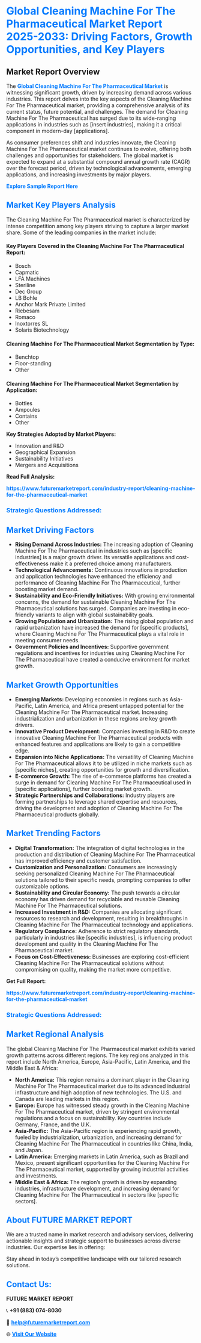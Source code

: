 <h1 style="color: #007BFF;">Global Cleaning Machine For The Pharmaceutical Market Report 2025-2033: Driving Factors, Growth Opportunities, and Key Players</h1>

<section id="overview">
<h2>Market Report Overview</h2>
<p>The <a href="https://www.futuremarketreport.com/industry-report/cleaning-machine-for-the-pharmaceutical-market" style="color: #007BFF; text-decoration: none;"><strong>Global Cleaning Machine For The Pharmaceutical Market</strong></a> is witnessing significant growth, driven by increasing demand across various industries. This report delves into the key aspects of the Cleaning Machine For The Pharmaceutical market, providing a comprehensive analysis of its current status, future potential, and challenges. The demand for Cleaning Machine For The Pharmaceutical has surged due to its wide-ranging applications in industries such as [insert industries], making it a critical component in modern-day [applications].</p>
<p>As consumer preferences shift and industries innovate, the Cleaning Machine For The Pharmaceutical market continues to evolve, offering both challenges and opportunities for stakeholders. The global market is expected to expand at a substantial compound annual growth rate (CAGR) over the forecast period, driven by technological advancements, emerging applications, and increasing investments by major players.</p>
</section>

<section id="overview">
<p><a href="https://www.futuremarketreport.com/request-sample/reportId=64551" style="color: #007BFF; text-decoration: none;"><strong>Explore Sample Report Here</strong></a></p>
</section>

<section id="key-players">
<h2 style="color: #007BFF;">Market Key Players Analysis</h2>
<p>The Cleaning Machine For The Pharmaceutical market is characterized by intense competition among key players striving to capture a larger market share. Some of the leading companies in the market include:</p>
<h4>Key Players Covered in the Cleaning Machine For The Pharmaceutical Report:</h4>
<ul><li>Bosch</li><li>Capmatic</li><li>LFA Machines</li><li>Steriline</li><li>Dec Group</li><li>LB Bohle</li><li>Anchor Mark Private Limited</li><li>Riebesam</li><li>Romaco</li><li>Inoxtorres SL</li><li>Solaris Biotechnology</li></ul>
<h4>Cleaning Machine For The Pharmaceutical Market Segmentation by Type:</h4>
<ul><li>Benchtop</li><li>Floor-standing</li><li>Other</li></ul>

<h4>Cleaning Machine For The Pharmaceutical Market Segmentation by Application:</h4>
<ul><li>Bottles</li><li>Ampoules</li><li>Contains</li><li>Other</li></ul>
<p><strong>Key Strategies Adopted by Market Players:</strong></p>
<ul>
<li>Innovation and R&D</li>
<li>Geographical Expansion</li>
<li>Sustainability Initiatives</li>
<li>Mergers and Acquisitions</li>
</ul>
</section>

<section>
<p><strong>Read Full Analysis: </strong></p><a href="https://www.futuremarketreport.com/industry-report/cleaning-machine-for-the-pharmaceutical-market" style="color: #007BFF; text-decoration: none;"><strong>https://www.futuremarketreport.com/industry-report/cleaning-machine-for-the-pharmaceutical-market</strong></a>
<h3 style="color: #007BFF;">Strategic Questions Addressed:</h3>
</section>

<section id="driving-factors">
<h2 style="color: #007BFF;">Market Driving Factors</h2>
<ul>
<li><strong>Rising Demand Across Industries:</strong> The increasing adoption of Cleaning Machine For The Pharmaceutical in industries such as [specific industries] is a major growth driver. Its versatile applications and cost-effectiveness make it a preferred choice among manufacturers.</li>
<li><strong>Technological Advancements:</strong> Continuous innovations in production and application technologies have enhanced the efficiency and performance of Cleaning Machine For The Pharmaceutical, further boosting market demand.</li>
<li><strong>Sustainability and Eco-Friendly Initiatives:</strong> With growing environmental concerns, the demand for sustainable Cleaning Machine For The Pharmaceutical solutions has surged. Companies are investing in eco-friendly variants to align with global sustainability goals.</li>
<li><strong>Growing Population and Urbanization:</strong> The rising global population and rapid urbanization have increased the demand for [specific products], where Cleaning Machine For The Pharmaceutical plays a vital role in meeting consumer needs.</li>
<li><strong>Government Policies and Incentives:</strong> Supportive government regulations and incentives for industries using Cleaning Machine For The Pharmaceutical have created a conducive environment for market growth.</li>
</ul>
</section>

<section id="growth-opportunities">
<h2 style="color: #007BFF;">Market Growth Opportunities</h2>
<ul>
<li><strong>Emerging Markets:</strong> Developing economies in regions such as Asia-Pacific, Latin America, and Africa present untapped potential for the Cleaning Machine For The Pharmaceutical market. Increasing industrialization and urbanization in these regions are key growth drivers.</li>
<li><strong>Innovative Product Development:</strong> Companies investing in R&D to create innovative Cleaning Machine For The Pharmaceutical products with enhanced features and applications are likely to gain a competitive edge.</li>
<li><strong>Expansion into Niche Applications:</strong> The versatility of Cleaning Machine For The Pharmaceutical allows it to be utilized in niche markets such as [specific niches], creating opportunities for growth and diversification.</li>
<li><strong>E-commerce Growth:</strong> The rise of e-commerce platforms has created a surge in demand for Cleaning Machine For The Pharmaceutical used in [specific applications], further boosting market growth.</li>
<li><strong>Strategic Partnerships and Collaborations:</strong> Industry players are forming partnerships to leverage shared expertise and resources, driving the development and adoption of Cleaning Machine For The Pharmaceutical products globally.</li>
</ul>
</section>

<section id="trending-factors">
<h2 style="color: #007BFF;">Market Trending Factors</h2>
<ul>
<li><strong>Digital Transformation:</strong> The integration of digital technologies in the production and distribution of Cleaning Machine For The Pharmaceutical has improved efficiency and customer satisfaction.</li>
<li><strong>Customization and Personalization:</strong> Consumers are increasingly seeking personalized Cleaning Machine For The Pharmaceutical solutions tailored to their specific needs, prompting companies to offer customizable options.</li>
<li><strong>Sustainability and Circular Economy:</strong> The push towards a circular economy has driven demand for recyclable and reusable Cleaning Machine For The Pharmaceutical solutions.</li>
<li><strong>Increased Investment in R&D:</strong> Companies are allocating significant resources to research and development, resulting in breakthroughs in Cleaning Machine For The Pharmaceutical technology and applications.</li>
<li><strong>Regulatory Compliance:</strong> Adherence to strict regulatory standards, particularly in industries like [specific industries], is influencing product development and quality in the Cleaning Machine For The Pharmaceutical market.</li>
<li><strong>Focus on Cost-Effectiveness:</strong> Businesses are exploring cost-efficient Cleaning Machine For The Pharmaceutical solutions without compromising on quality, making the market more competitive.</li>
</ul>
</section>

<section>
<p><strong>Get Full Report: </strong></p><a href="https://www.futuremarketreport.com/industry-report/cleaning-machine-for-the-pharmaceutical-market" style="color: #007BFF; text-decoration: none;"><strong>https://www.futuremarketreport.com/industry-report/cleaning-machine-for-the-pharmaceutical-market</strong></a>
<h3 style="color: #007BFF;">Strategic Questions Addressed:</h3>
</section>


<section id="regional-analysis">
<h2 style="color: #007BFF;">Market Regional Analysis</h2>
<p>The global Cleaning Machine For The Pharmaceutical market exhibits varied growth patterns across different regions. The key regions analyzed in this report include North America, Europe, Asia-Pacific, Latin America, and the Middle East & Africa:</p>
<ul>
<li><strong>North America:</strong> This region remains a dominant player in the Cleaning Machine For The Pharmaceutical market due to its advanced industrial infrastructure and high adoption of new technologies. The U.S. and Canada are leading markets in this region.</li>
<li><strong>Europe:</strong> Europe has witnessed steady growth in the Cleaning Machine For The Pharmaceutical market, driven by stringent environmental regulations and a focus on sustainability. Key countries include Germany, France, and the U.K.</li>
<li><strong>Asia-Pacific:</strong> The Asia-Pacific region is experiencing rapid growth, fueled by industrialization, urbanization, and increasing demand for Cleaning Machine For The Pharmaceutical in countries like China, India, and Japan.</li>
<li><strong>Latin America:</strong> Emerging markets in Latin America, such as Brazil and Mexico, present significant opportunities for the Cleaning Machine For The Pharmaceutical market, supported by growing industrial activities and investments.</li>
<li><strong>Middle East & Africa:</strong> The region’s growth is driven by expanding industries, infrastructure development, and increasing demand for Cleaning Machine For The Pharmaceutical in sectors like [specific sectors].</li>
</ul>
</section>

<footer>
<h2 style="color: #007BFF;">About FUTURE MARKET REPORT</h2>
<p>We are a trusted name in market research and advisory services, delivering actionable insights and strategic support to businesses across diverse industries. Our expertise lies in offering:</p>

<p>Stay ahead in today’s competitive landscape with our tailored research solutions.</p>

<h2 style="color: #007BFF;">Contact Us:</h2>
<p><strong>FUTURE MARKET REPORT</strong></p>
<p>📞 <strong>+91 (883) 074-8030</strong></p>
<p>📧 <strong><a href="mailto:help@futuremarketreport.com" style="color: #007BFF;">help@futuremarketreport.com</a></strong></p>
<p>🌐 <strong><a href="https://www.futuremarketreport.com/" style="color: #007BFF;">Visit Our Website</a></strong></p>
</footer>